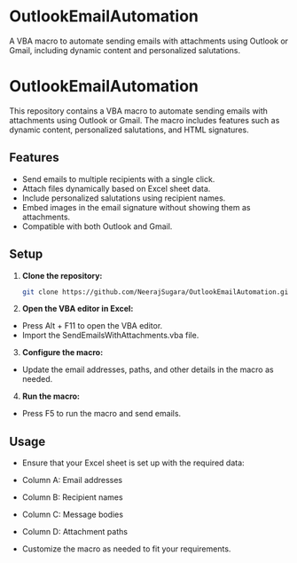 # OutlookEmailAutomation
A VBA macro to automate sending emails with attachments using Outlook or Gmail, including dynamic content and personalized salutations.

# OutlookEmailAutomation

This repository contains a VBA macro to automate sending emails with attachments using Outlook or Gmail. The macro includes features such as dynamic content, personalized salutations, and HTML signatures.

## Features
- Send emails to multiple recipients with a single click.
- Attach files dynamically based on Excel sheet data.
- Include personalized salutations using recipient names.
- Embed images in the email signature without showing them as attachments.
- Compatible with both Outlook and Gmail.

## Setup
1. **Clone the repository:**
   ```sh
   git clone https://github.com/NeerajSugara/OutlookEmailAutomation.git
2. **Open the VBA editor in Excel:**

- Press Alt + F11 to open the VBA editor.
- Import the SendEmailsWithAttachments.vba file.
3. **Configure the macro:**

- Update the email addresses, paths, and other details in the macro as needed.
4. **Run the macro:**

- Press F5 to run the macro and send emails.
## Usage
- Ensure that your Excel sheet is set up with the required data:

- Column A: Email addresses <!-- mandatory field -->
- Column B: Recipient names <!-- mandatory field -->
- Column C: Message bodies <!-- mandatory field -->
- Column D: Attachment paths <!-- Not mandatory field -->
- Customize the macro as needed to fit your requirements.
